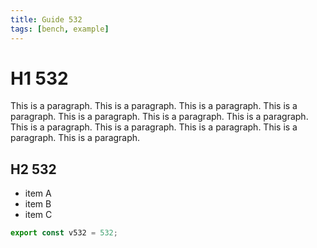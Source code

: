 ```yaml
---
title: Guide 532
tags: [bench, example]
---
```


# H1 532

This is a paragraph. This is a paragraph. This is a paragraph. This is a paragraph. This is a paragraph. This is a paragraph. This is a paragraph. This is a paragraph. This is a paragraph. This is a paragraph. This is a paragraph. This is a paragraph. 

## H2 532

- item A
- item B
- item C

```ts
export const v532 = 532;
```